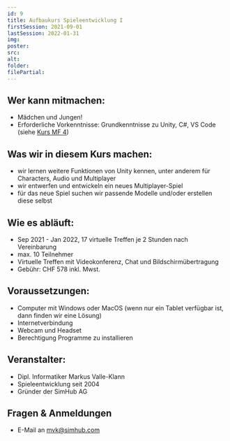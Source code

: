 ```yaml
---
id: 9
title: Aufbaukurs Spieleentwicklung I
firstSession: 2021-09-01
lastSession: 2022-01-31
img:
poster: 
src: 
alt:
folder:
filePartial:
---
```

## Wer kann mitmachen:

* Mädchen und Jungen!
* Erforderliche Vorkenntnisse: Grundkenntnisse zu Unity, C#, VS Code (siehe [Kurs MF 4](4))

## Was wir in diesem Kurs machen:

* wir lernen weitere Funktionen von Unity kennen, unter anderem für Characters, Audio und Multiplayer
* wir entwerfen und entwickeln ein neues Multiplayer-Spiel
* für das neue Spiel suchen wir passende Modelle und/oder erstellen diese selbst

## Wie es abläuft:

* Sep 2021 - Jan 2022, 17 virtuelle Treffen je 2 Stunden nach Vereinbarung
* max. 10 Teilnehmer
* Virtuelle Treffen mit Videokonferenz, Chat und Bildschirmübertragung
* Gebühr: CHF 578 inkl. Mwst.

## Voraussetzungen:

* Computer mit Windows oder MacOS (wenn nur ein Tablet verfügbar ist, dann finden wir eine Lösung)
* Internetverbindung
* Webcam und Headset
* Berechtigung Programme zu installieren

## Veranstalter:

* Dipl. Informatiker Markus Valle-Klann
* Spieleentwicklung seit 2004
* Gründer der SimHub AG

## Fragen & Anmeldungen

* E-Mail an mvk@simhub.com
